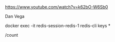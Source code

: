 https://www.youtube.com/watch?v=k62bO-W6Sb0

Dan Vega

docker exec -it redis-session-redis-1 redis-cli
keys *

/count
